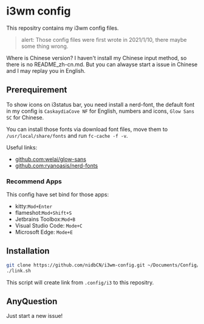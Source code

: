 # i3wm config

This repositry contains my i3wm config files.

> alert: Those config files were first wrote in 2021/1/10, there maybe some thing wrong.

Where is Chinese version? I haven't install my Chinese input method, so there is no README_zh-cn.md. But you can alwayse start a issue in Chinese and I may replay you in English.

## Prerequirement

To show icons on i3status bar, you need install a nerd-font, the default font in my config is `CaskaydiaCove NF` for English, numbers and icons, `Glow Sans SC` for Chinese.

You can install those fonts via download font files, move them to `/usr/local/share/fonts` and run `fc-cache -f -v`.

Useful links:

* [github.com:welai/glow-sans](https://github.com/welai/glow-sans)
* [github.com:ryanoasis/nerd-fonts](https://github.com/ryanoasis/nerd-fonts)

### Recommend Apps

This config have set bind for those apps:

* kitty:`Mod+Enter`
* flameshot:`Mod+Shift+S`
* Jetbrains Toolbox:`Mod+B`
* Visual Studio Code: `Mode+C`
* Microsoft Edge: `Mode+E`

## Installation

```sh
git clone https://github.com/nidbCN/i3wm-config.git ~/Documents/Config/
./link.sh
```

This script will create link from `.config/i3` to this repositry.

## AnyQuestion

Just start a new issue!